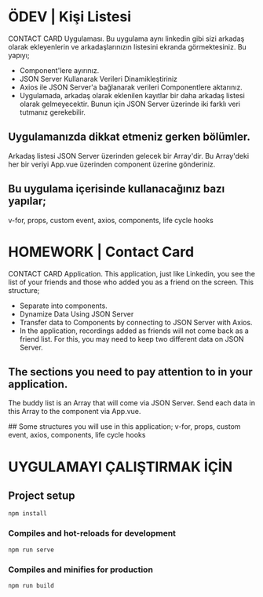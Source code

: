 # ÖDEV | Kişi Listesi

CONTACT CARD Uygulaması. Bu uygulama aynı linkedin gibi sizi arkadaş olarak ekleyenlerin ve arkadaşlarınızın listesini ekranda görmektesiniz. Bu yapıyı;

- Component'lere ayırınız.
- JSON Server Kullanarak Verileri Dinamikleştiriniz
- Axios ile JSON Server'a bağlanarak verileri Componentlere aktarınız.
- Uygulamada, arkadaş olarak eklenilen kayıtlar bir daha arkadaş listesi olarak gelmeyecektir. Bunun için JSON Server üzerinde iki farklı veri tutmanız gerekebilir.

## Uygulamanızda dikkat etmeniz gerken bölümler.

Arkadaş listesi JSON Server üzerinden gelecek bir Array'dir. Bu Array'deki her bir veriyi App.vue üzerinden component üzerine gönderiniz.

## Bu uygulama içerisinde kullanacağınız bazı yapılar;

v-for, props, custom event, axios, components, life cycle hooks

# HOMEWORK | Contact Card

CONTACT CARD Application. This application, just like Linkedin, you see the list of your friends and those who added you as a friend on the screen. This structure;

- Separate into components.
- Dynamize Data Using JSON Server
- Transfer data to Components by connecting to JSON Server with Axios.
- In the application, recordings added as friends will not come back as a friend list. For this, you may need to keep two different data on JSON Server.

## The sections you need to pay attention to in your application.

The buddy list is an Array that will come via JSON Server. Send each data in this Array to the component via App.vue.

## Some structures you will use in this application;
v-for, props, custom event, axios, components, life cycle hooks

# UYGULAMAYI ÇALIŞTIRMAK İÇİN

## Project setup

```
npm install
```

### Compiles and hot-reloads for development

```
npm run serve
```

### Compiles and minifies for production

```
npm run build
```
